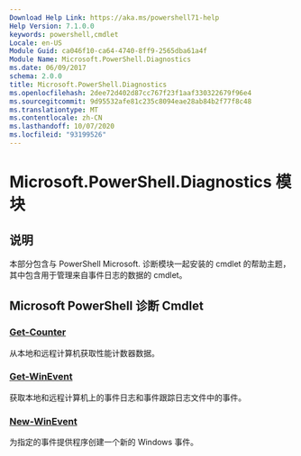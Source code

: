 ```yaml
---
Download Help Link: https://aka.ms/powershell71-help
Help Version: 7.1.0.0
keywords: powershell,cmdlet
Locale: en-US
Module Guid: ca046f10-ca64-4740-8ff9-2565dba61a4f
Module Name: Microsoft.PowerShell.Diagnostics
ms.date: 06/09/2017
schema: 2.0.0
title: Microsoft.PowerShell.Diagnostics
ms.openlocfilehash: 2dee72d402d87cc767f23f1aaf330322679f96e4
ms.sourcegitcommit: 9d95532afe81c235c8094eae28ab84b2f77f8c48
ms.translationtype: MT
ms.contentlocale: zh-CN
ms.lasthandoff: 10/07/2020
ms.locfileid: "93199526"
---
```

# Microsoft.PowerShell.Diagnostics 模块

## 说明

本部分包含与 PowerShell Microsoft. 诊断模块一起安装的 cmdlet 的帮助主题，其中包含用于管理来自事件日志的数据的 cmdlet。

## Microsoft PowerShell 诊断 Cmdlet

### [Get-Counter](Get-Counter.md)
从本地和远程计算机获取性能计数器数据。

### [Get-WinEvent](Get-WinEvent.md)
获取本地和远程计算机上的事件日志和事件跟踪日志文件中的事件。

### [New-WinEvent](New-WinEvent.md)
为指定的事件提供程序创建一个新的 Windows 事件。

